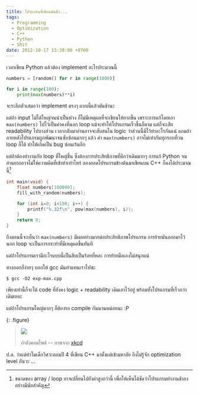 ```yaml
---
title: โปรแกรมที่เขียนมันช้า...
tags:
  - Programming
  - Optimization
  - C++
  - Python
  - Shit
date: 2012-10-17 13:39:00 +0700
---
```


เวลาเขียน Python แล้วต้อง implement อะไรประมาณนี้

``` python
numbers = [random() for r in range(1000)]

for i in range(100):
    print(max(numbers)**i)
```

จะระลึกตัวเสมอว่า implement ตรงๆ แบบนี้แล้วมันช้านะ

แต่ถ้า input ไม่ได้ใหญ่จนน่าเป็นห่วง ก็ไม่มีเหตุผลที่จะเขียนให้ยากขึ้น เพราะการแก้โดยเอา `max(numbers)` ไปไว้เป็นค่าคงที่นอก loop แม้จะทำให้โปรแกรมเร็วขึ้นก็ตาม แต่ก็จะเสีย readability ไปบางส่วน เวลากลับมาอ่านอาจจะสับสนใน logic ว่าส่วนนี้มีไว้ทำอะไรกันแน่ แถมถ้าภายหลังโปรแกรมถูกพัฒนาจนซับซ้อนมากๆ แล้ว ค่า `max(numbers)` อาจไม่เท่ากันทุกรอบที่วน loop ก็ได้ ทำให้เกิดเป็น bug ซ่อนเร้นอีก

แต่ถ้าต้องทำงานกับ loop ที่ใหญ่ขึ้น ซึ่งต้องการประสิทธิภาพที่ดีกว่าเดิมมากๆ การแก้ Python จนอ่านยากอาจไม่ใช่ความคิดที่เข้าท่าเท่าไหร่ ลองถอดโปรแกรมข้างต้นมาเขียนบน C++ ก็คงได้ประมาณนี้[^1]

``` c++
int main(void) {
    float numbers[100000];
    fill_with_random(numbers);

    for (int i=0; i<100; i++) {
        printf("%.32f\n", pow(max(numbers), i));
    }
    return 0;
}
```

ถึงตอนนี้จะเห็นว่า `max(numbers)` มีผลอย่างมากต่อประสิทธิภาพโปรแกรม การย้ายมันออกมาไว้นอก loop จะเป็นการกระทำที่มีเหตุผลขึ้นทันที

แต่ถ้าโปรแกรมเรามีอะไรแบบนี้เป็นสิบเป็นร้อยที่หละ การย้ายมือเองไม่สนุกแน่

ทางออกก็ง่ายๆ บอกให้ gcc มันทำแทนเราไปซะ

``` shell
$ gcc -O2 exp-max.cpp
```

เพียงเท่านี้ก็จะได้ code ที่ยังคง logic + readability เดิมเอาไว้อยู่ พร้อมทั้งโปรแกรมที่เร็วกว่าเดิมเยอะ

แต่ถ้าโปรแกรมใหญ่มากๆ ก็ต้องรอ compile กันนานหน่อยนะ :P

{: .figure}
> ![](/images/random/xkcd-303-compiling.png)
>
> กำลังคอมไพล์ -- ภาพจาก [xkcd][xkcd 303]

ป.ล. ว่าแต่ทำไมเด็กวิศวะคอมปี 4 ที่เขียน C++ มาตั้งแต่เข้ามหาลัย ถึงไม่รู้จัก optimization level กันวะ ...


[^1]: ขนาดของ array / loop อาจเปลี่ยนไปยังค่าสูงกว่านี้ เพื่อให้เห็นได้ชัดว่าโปรแกรมทำงานช้าลงอย่างมีนัยสำคัญ


[xkcd 303]: //xkcd.com/303/
